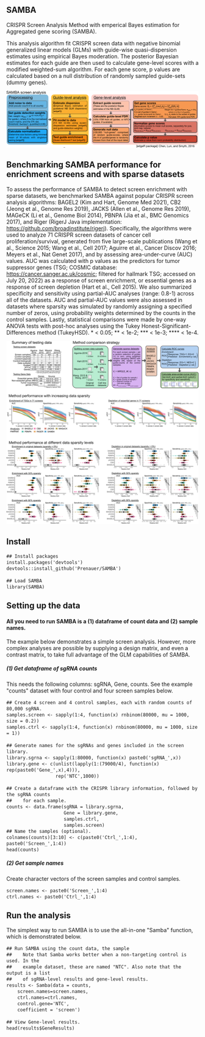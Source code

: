 ## SAMBA
CRISPR Screen Analysis Method with emperical Bayes estimation for
    Aggregated gene scoring (SAMBA). 

This analysis algorithm fit CRISPR screen data with negative binomial generalized linear models
(GLMs) with guide-wise quasi-dispersion estimates using empirical Bayes moderation. The 
posterior Bayesian estimates for each guide are then used to calculate gene-level scores with 
a modified weighted-sum algorithm. For each gene score, p values are calculated based on a null 
distribution of randomly sampled guide-sets (dummy genes). 

<img src="figures/Samba_flowchart_v1.3.png" />

## Benchmarking SAMBA performance for enrichment screens and with sparse datasets
To assess the performance of SAMBA to detect screen enrichment with sparse datasets, we benchmarked SAMBA against popular CRISPR screen analysis algorithms: BAGEL2 (Kim and Hart, Genome Med 2021), CB2 (Jeong et al., Genome Res 2019), JACKS (Allen et al., Genome Res 2019), MAGeCK (Li et al., Genome Biol 2014), PBNPA (Jia et al., BMC Genomics 2017), and Riger (RigerJ Java implementation: https://github.com/broadinstitute/rigerj). Specifically, the algorithms were used to analyze 71 CRISPR screen datasets of cancer cell proliferation/survival, generated from five large-scale publications (Wang et al., Science 2015; Wang et al., Cell 2017; Aguirre et al., Cancer Discov 2016; Meyers et al., Nat Genet 2017), and by assessing  area-under-curve (AUC) values. AUC was calculated with p values as the predictors for tumor suppressor genes (TSG; COSMIC database: https://cancer.sanger.ac.uk/cosmic; filtered for hallmark TSG; accessed on July 20, 2022) as a response of screen enrichment, or essential genes as a response of screen depletion (Hart et al., Cell 2015). We also summarized specificity and sensitivity using partial-AUC analyses (range: 0.8-1) across all of the datasets. AUC and partial-AUC values were also assessed in datasets where sparsity was simulated by randomly assigning a specified number of zeros, using probability weights determined by the counts in the control samples. Lastly, statistical comparisons were made by one-way ANOVA tests with post-hoc analyses using the Tukey Honest-Significant-Differences method (TukeyHSD). * < 0.05; ** < 1e-2; *** < 1e-3; **** < 1e-4.

<img src="figures/Samba_benchmarking_v1.3.png" />

## Install
```{r}
## Install packages
install.packages('devtools')  
devtools::install_github('Prenauer/SAMBA')

## Load SAMBA
library(SAMBA)
```


## Setting up the data
#### All you need to run SAMBA is a (1) dataframe of count data and (2) sample names. 
The example below demonstrates a simple screen analysis. However, more complex analyses
are possible by supplying a design matrix, and even a contrast matrix, to take full 
advantage of the GLM capabilities of SAMBA. 

##### (1) Get dataframe of sgRNA counts
This needs the following columns: sgRNA, Gene, counts. See the example "counts" 
dataset with four control and four screen samples below.

```{r}
## Create 4 screen and 4 control samples, each with random counts of 80,000 sgRNA.
samples.screen <- sapply(1:4, function(x) rnbinom(80000, mu = 1000, size = 0.2))  
samples.ctrl <- sapply(1:4, function(x) rnbinom(80000, mu = 1000, size = 1))  

## Generate names for the sgRNAs and genes included in the screen library.
library.sgrna <- sapply(1:80000, function(x) paste0('sgRNA_',x))  
library.gene <- c(unlist(lapply(1:(79000/4), function(x) rep(paste0('Gene_',x),4))), 
                  rep('NTC',1000))

## Create a dataframe with the CRISPR library information, followed by the sgRNA counts
##    for each sample.
counts <- data.frame(sgRNA = library.sgrna,
                     Gene = library.gene,
                     samples.ctrl,
                     samples.screen)
## Name the samples (optional).
colnames(counts)[3:10] <- c(paste0('Ctrl_',1:4), paste0('Screen_',1:4))
head(counts)
```

##### (2) Get sample names
Create character vectors of the screen samples and control samples.
```{r}
screen.names <- paste0('Screen_',1:4)
ctrl.names <- paste0('Ctrl_',1:4)
```

## Run the analysis
The simplest way to run SAMBA is to use the all-in-one "Samba" function, which is 
demonstrated below.
```{r}
## Run SAMBA using the count data, the sample 
##    Note that Samba works better when a non-targeting control is used. In the
##    example dataset, these are named "NTC". Also note that the output is a list 
##    of sgRNA-level results and gene-level results.
results <- Samba(data = counts,
    screen.names=screen.names,
    ctrl.names=ctrl.names,
    control.gene='NTC',
    coefficient = 'screen')

## View Gene-level results.
head(results$GeneResults)
```

